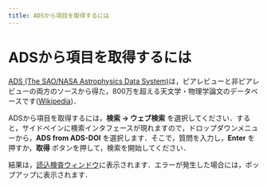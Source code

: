 ```yaml
---
title: ADSから項目を取得するには
---
```


# ADSから項目を取得するには

[ADS (The SAO/NASA Astrophysics Data System)](http://adswww.harvard.edu/)は，ピアレビューと非ピアレビューの両方のソースから得た，800万を超える天文学・物理学論文のデータベースです([Wikipedia](https://en.wikipedia.org/wiki/Astrophysics_Data_System))．

ADSから項目を取得するには，**検索 → ウェブ検索** を選択してください．すると，サイドペインに検索インタフェースが現れますので，ドロップダウンメニューから，**ADS from ADS-DOI** を選択します．そこで，質問を入力し，**Enter** を押すか，**取得** ボタンを押して，検索を開始してください．

結果は，[読込検査ウィンドウ](ImportInspectionDialog)に表示されます．エラーが発生した場合には，ポップアップに表示されます．
